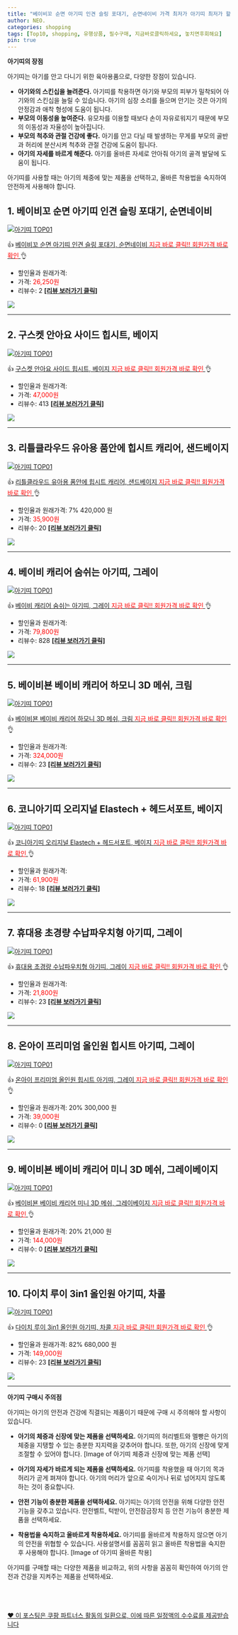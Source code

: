 ```yaml
---
title: "베이비꼬 순면 아기띠 인견 슬링 포대기, 순면네이비 가격 최저가 아기띠 최저가 할인가격 추천"
author: NEO.
categories: shopping
tags: [Top10, shopping, 유행상품, 필수구매, 지금바로클릭하세요, 놓치면후회해요]
pin: true
---
```

**아기띠의 장점**

아기띠는 아기를 안고 다니기 위한 육아용품으로, 다양한 장점이 있습니다.

* **아기와의 스킨십을 늘려준다.** 아기띠를 착용하면 아기와 부모의 피부가 밀착되어 아기와의 스킨십을 늘릴 수 있습니다. 아기의 심장 소리를 들으며 안기는 것은 아기의 안정감과 애착 형성에 도움이 됩니다.
* **부모의 이동성을 높여준다.** 유모차를 이용할 때보다 손이 자유로워지기 때문에 부모의 이동성과 자율성이 높아집니다.
* **부모의 척추와 관절 건강에 좋다.** 아기를 안고 다닐 때 발생하는 무게를 부모의 골반과 허리에 분산시켜 척추와 관절 건강에 도움이 됩니다.
* **아기의 자세를 바르게 해준다.** 아기를 올바른 자세로 안아줘 아기의 골격 발달에 도움이 됩니다.

아기띠를 사용할 때는 아기의 체중에 맞는 제품을 선택하고, 올바른 착용법을 숙지하여 안전하게 사용해야 합니다.

   

## 1. 베이비꼬 순면 아기띠 인견 슬링 포대기, 순면네이비

[![아기띠 TOP01](https://thumbnail8.coupangcdn.com/thumbnails/remote/490x490ex/image/vendor_inventory/9e45/0eb17d76fe1730a6b4611d14b0d1bcfa18f980cdd779d94d7806d86825de.JPG)](https://link.coupang.com/re/AFFSDP?lptag=AF3617701&subid=GithubCoopas&pageKey=5032476294&traceid=V0-153&itemId=6760083318&vendorItemId=82400600728)


👍 [베이비꼬 순면 아기띠 인견 슬링 포대기, 순면네이비 <font color=red> 지금 바로 클릭!! 회원가격 바로 확인 </font> ](https://link.coupang.com/re/AFFSDP?lptag=AF3617701&subid=GithubCoopas&pageKey=5032476294&traceid=V0-153&itemId=6760083318&vendorItemId=82400600728) 👌 


- 할인율과 원래가격: 
- 가격: <span style='color:red'>26,250원</span>
- 리뷰수: 2  [**[리뷰 보러가기 클릭]**](https://link.coupang.com/re/AFFSDP?lptag=AF3617701&subid=GithubCoopas&pageKey=5032476294&traceid=V0-153&itemId=6760083318&vendorItemId=82400600728)

[![](/discount_price.png)](https://link.coupang.com/re/AFFSDP?lptag=AF3617701&subid=GithubCoopas&pageKey=5032476294&traceid=V0-153&itemId=6760083318&vendorItemId=82400600728)

---


   

## 2. 구스켓 안아요 사이드 힙시트, 베이지

[![아기띠 TOP01](https://thumbnail9.coupangcdn.com/thumbnails/remote/490x490ex/image/retail/images/2556018196761-a50443d4-0f51-49be-b9d6-3808aeb817c9.jpg)](https://link.coupang.com/re/AFFSDP?lptag=AF3617701&subid=GithubCoopas&pageKey=2000381528&traceid=V0-153&itemId=3404104823&vendorItemId=71390720291)


👍 [구스켓 안아요 사이드 힙시트, 베이지 <font color=red> 지금 바로 클릭!! 회원가격 바로 확인 </font> ](https://link.coupang.com/re/AFFSDP?lptag=AF3617701&subid=GithubCoopas&pageKey=2000381528&traceid=V0-153&itemId=3404104823&vendorItemId=71390720291) 👌 


- 할인율과 원래가격: 
- 가격: <span style='color:red'>47,000원</span>
- 리뷰수: 413  [**[리뷰 보러가기 클릭]**](https://link.coupang.com/re/AFFSDP?lptag=AF3617701&subid=GithubCoopas&pageKey=2000381528&traceid=V0-153&itemId=3404104823&vendorItemId=71390720291)

[![](/discount_price.png)](https://link.coupang.com/re/AFFSDP?lptag=AF3617701&subid=GithubCoopas&pageKey=2000381528&traceid=V0-153&itemId=3404104823&vendorItemId=71390720291)

---


   

## 3. 리틀클라우드 유아용 품안에 힙시트 캐리어, 샌드베이지

[![아기띠 TOP01](https://thumbnail9.coupangcdn.com/thumbnails/remote/490x490ex/image/retail/images/2774190054951231-65478c16-5c8c-4199-8bf1-febf4535ec71.jpg)](https://link.coupang.com/re/AFFSDP?lptag=AF3617701&subid=GithubCoopas&pageKey=7704836983&traceid=V0-153&itemId=20638307467&vendorItemId=87840354055)


👍 [리틀클라우드 유아용 품안에 힙시트 캐리어, 샌드베이지 <font color=red> 지금 바로 클릭!! 회원가격 바로 확인 </font> ](https://link.coupang.com/re/AFFSDP?lptag=AF3617701&subid=GithubCoopas&pageKey=7704836983&traceid=V0-153&itemId=20638307467&vendorItemId=87840354055) 👌 


- 할인율과 원래가격: 7%  420,000   원
- 가격: <span style='color:red'>35,900원</span>
- 리뷰수: 20  [**[리뷰 보러가기 클릭]**](https://link.coupang.com/re/AFFSDP?lptag=AF3617701&subid=GithubCoopas&pageKey=7704836983&traceid=V0-153&itemId=20638307467&vendorItemId=87840354055)

[![](/discount_price.png)](https://link.coupang.com/re/AFFSDP?lptag=AF3617701&subid=GithubCoopas&pageKey=7704836983&traceid=V0-153&itemId=20638307467&vendorItemId=87840354055)

---


   

## 4. 베이비 캐리어 숨쉬는 아기띠, 그레이

[![아기띠 TOP01](https://thumbnail9.coupangcdn.com/thumbnails/remote/490x490ex/image/vendor_inventory/54dd/e81fc73f1b57d7ea74e3051afa8d46eacff950f61c3c9dfab71d6172be8a.png)](https://link.coupang.com/re/AFFSDP?lptag=AF3617701&subid=GithubCoopas&pageKey=7646675199&traceid=V0-153&itemId=20727033431&vendorItemId=87797724422)


👍 [베이비 캐리어 숨쉬는 아기띠, 그레이 <font color=red> 지금 바로 클릭!! 회원가격 바로 확인 </font> ](https://link.coupang.com/re/AFFSDP?lptag=AF3617701&subid=GithubCoopas&pageKey=7646675199&traceid=V0-153&itemId=20727033431&vendorItemId=87797724422) 👌 


- 할인율과 원래가격: 
- 가격: <span style='color:red'>79,800원</span>
- 리뷰수: 828  [**[리뷰 보러가기 클릭]**](https://link.coupang.com/re/AFFSDP?lptag=AF3617701&subid=GithubCoopas&pageKey=7646675199&traceid=V0-153&itemId=20727033431&vendorItemId=87797724422)

[![](/discount_price.png)](https://link.coupang.com/re/AFFSDP?lptag=AF3617701&subid=GithubCoopas&pageKey=7646675199&traceid=V0-153&itemId=20727033431&vendorItemId=87797724422)

---


   

## 5. 베이비뵨 베이비 캐리어 하모니 3D 메쉬, 크림

[![아기띠 TOP01](https://thumbnail8.coupangcdn.com/thumbnails/remote/490x490ex/image/retail/images/283872848527544-609d2a64-107b-4a30-8956-bea249199547.jpg)](https://link.coupang.com/re/AFFSDP?lptag=AF3617701&subid=GithubCoopas&pageKey=6424855886&traceid=V0-153&itemId=19004005922&vendorItemId=86128907415)


👍 [베이비뵨 베이비 캐리어 하모니 3D 메쉬, 크림 <font color=red> 지금 바로 클릭!! 회원가격 바로 확인 </font> ](https://link.coupang.com/re/AFFSDP?lptag=AF3617701&subid=GithubCoopas&pageKey=6424855886&traceid=V0-153&itemId=19004005922&vendorItemId=86128907415) 👌 


- 할인율과 원래가격: 
- 가격: <span style='color:red'>324,000원</span>
- 리뷰수: 23  [**[리뷰 보러가기 클릭]**](https://link.coupang.com/re/AFFSDP?lptag=AF3617701&subid=GithubCoopas&pageKey=6424855886&traceid=V0-153&itemId=19004005922&vendorItemId=86128907415)

[![](/discount_price.png)](https://link.coupang.com/re/AFFSDP?lptag=AF3617701&subid=GithubCoopas&pageKey=6424855886&traceid=V0-153&itemId=19004005922&vendorItemId=86128907415)

---


   

## 6. 코니아기띠 오리지널 Elastech + 헤드서포트, 베이지

[![아기띠 TOP01](https://thumbnail10.coupangcdn.com/thumbnails/remote/490x490ex/image/retail/images/991197581386998-648ff431-0814-4768-8872-df6b4731a39d.jpg)](https://link.coupang.com/re/AFFSDP?lptag=AF3617701&subid=GithubCoopas&pageKey=7702162415&traceid=V0-153&itemId=20624707003&vendorItemId=70022168180)


👍 [코니아기띠 오리지널 Elastech + 헤드서포트, 베이지 <font color=red> 지금 바로 클릭!! 회원가격 바로 확인 </font> ](https://link.coupang.com/re/AFFSDP?lptag=AF3617701&subid=GithubCoopas&pageKey=7702162415&traceid=V0-153&itemId=20624707003&vendorItemId=70022168180) 👌 


- 할인율과 원래가격: 
- 가격: <span style='color:red'>61,900원</span>
- 리뷰수: 18  [**[리뷰 보러가기 클릭]**](https://link.coupang.com/re/AFFSDP?lptag=AF3617701&subid=GithubCoopas&pageKey=7702162415&traceid=V0-153&itemId=20624707003&vendorItemId=70022168180)

[![](/discount_price.png)](https://link.coupang.com/re/AFFSDP?lptag=AF3617701&subid=GithubCoopas&pageKey=7702162415&traceid=V0-153&itemId=20624707003&vendorItemId=70022168180)

---


   

## 7. 휴대용 초경량 수납파우치형 아기띠, 그레이

[![아기띠 TOP01](https://thumbnail7.coupangcdn.com/thumbnails/remote/490x490ex/image/vendor_inventory/dafb/bbb6409fd113bdd7ff7d63413ea8cd21d3131f1ba3b72363cda3ca7051e4.jpg)](https://link.coupang.com/re/AFFSDP?lptag=AF3617701&subid=GithubCoopas&pageKey=7507696266&traceid=V0-153&itemId=19665716303&vendorItemId=86692895814)


👍 [휴대용 초경량 수납파우치형 아기띠, 그레이 <font color=red> 지금 바로 클릭!! 회원가격 바로 확인 </font> ](https://link.coupang.com/re/AFFSDP?lptag=AF3617701&subid=GithubCoopas&pageKey=7507696266&traceid=V0-153&itemId=19665716303&vendorItemId=86692895814) 👌 


- 할인율과 원래가격: 
- 가격: <span style='color:red'>21,800원</span>
- 리뷰수: 23  [**[리뷰 보러가기 클릭]**](https://link.coupang.com/re/AFFSDP?lptag=AF3617701&subid=GithubCoopas&pageKey=7507696266&traceid=V0-153&itemId=19665716303&vendorItemId=86692895814)

[![](/discount_price.png)](https://link.coupang.com/re/AFFSDP?lptag=AF3617701&subid=GithubCoopas&pageKey=7507696266&traceid=V0-153&itemId=19665716303&vendorItemId=86692895814)

---


   

## 8. 온아이 프리미엄 올인원 힙시트 아기띠, 그레이

[![아기띠 TOP01](https://thumbnail10.coupangcdn.com/thumbnails/remote/490x490ex/image/vendor_inventory/f405/d2b22e3e0953e5928dcff74036082879ac3e09d0f06e5411109e90027179.jpg)](https://link.coupang.com/re/AFFSDP?lptag=AF3617701&subid=GithubCoopas&pageKey=1242065243&traceid=V0-153&itemId=2237901573&vendorItemId=85150499857)


👍 [온아이 프리미엄 올인원 힙시트 아기띠, 그레이 <font color=red> 지금 바로 클릭!! 회원가격 바로 확인 </font> ](https://link.coupang.com/re/AFFSDP?lptag=AF3617701&subid=GithubCoopas&pageKey=1242065243&traceid=V0-153&itemId=2237901573&vendorItemId=85150499857) 👌 


- 할인율과 원래가격: 20%  300,000   원
- 가격: <span style='color:red'>39,000원</span>
- 리뷰수: 0  [**[리뷰 보러가기 클릭]**](https://link.coupang.com/re/AFFSDP?lptag=AF3617701&subid=GithubCoopas&pageKey=1242065243&traceid=V0-153&itemId=2237901573&vendorItemId=85150499857)

[![](/discount_price.png)](https://link.coupang.com/re/AFFSDP?lptag=AF3617701&subid=GithubCoopas&pageKey=1242065243&traceid=V0-153&itemId=2237901573&vendorItemId=85150499857)

---


   

## 9. 베이비뵨 베이비 캐리어 미니 3D 메쉬, 그레이베이지

[![아기띠 TOP01](https://thumbnail10.coupangcdn.com/thumbnails/remote/490x490ex/image/retail/images/11772395032654-cd02e75a-2c8d-4270-86f4-f331f342755f.jpg)](https://link.coupang.com/re/AFFSDP?lptag=AF3617701&subid=GithubCoopas&pageKey=147565139&traceid=V0-153&itemId=426929082&vendorItemId=4051958652)


👍 [베이비뵨 베이비 캐리어 미니 3D 메쉬, 그레이베이지 <font color=red> 지금 바로 클릭!! 회원가격 바로 확인 </font> ](https://link.coupang.com/re/AFFSDP?lptag=AF3617701&subid=GithubCoopas&pageKey=147565139&traceid=V0-153&itemId=426929082&vendorItemId=4051958652) 👌 


- 할인율과 원래가격: 20%  21,000   원
- 가격: <span style='color:red'>144,000원</span>
- 리뷰수: 0  [**[리뷰 보러가기 클릭]**](https://link.coupang.com/re/AFFSDP?lptag=AF3617701&subid=GithubCoopas&pageKey=147565139&traceid=V0-153&itemId=426929082&vendorItemId=4051958652)

[![](/discount_price.png)](https://link.coupang.com/re/AFFSDP?lptag=AF3617701&subid=GithubCoopas&pageKey=147565139&traceid=V0-153&itemId=426929082&vendorItemId=4051958652)

---


   

## 10. 다이치 루이 3in1 올인원 아기띠, 차콜

[![아기띠 TOP01](https://thumbnail10.coupangcdn.com/thumbnails/remote/490x490ex/image/product/image/vendoritem/2019/04/19/4157625786/c6b814da-5180-4e87-8178-927f4ae0026f.jpg)](https://link.coupang.com/re/AFFSDP?lptag=AF3617701&subid=GithubCoopas&pageKey=161858947&traceid=V0-153&itemId=464911346&vendorItemId=4157625786)


👍 [다이치 루이 3in1 올인원 아기띠, 차콜 <font color=red> 지금 바로 클릭!! 회원가격 바로 확인 </font> ](https://link.coupang.com/re/AFFSDP?lptag=AF3617701&subid=GithubCoopas&pageKey=161858947&traceid=V0-153&itemId=464911346&vendorItemId=4157625786) 👌 


- 할인율과 원래가격: 82%  680,000   원
- 가격: <span style='color:red'>149,000원</span>
- 리뷰수: 23  [**[리뷰 보러가기 클릭]**](https://link.coupang.com/re/AFFSDP?lptag=AF3617701&subid=GithubCoopas&pageKey=161858947&traceid=V0-153&itemId=464911346&vendorItemId=4157625786)

[![](/discount_price.png)](https://link.coupang.com/re/AFFSDP?lptag=AF3617701&subid=GithubCoopas&pageKey=161858947&traceid=V0-153&itemId=464911346&vendorItemId=4157625786)

---
**아기띠 구매시 주의점**

아기띠는 아기의 안전과 건강에 직결되는 제품이기 때문에 구매 시 주의해야 할 사항이 있습니다.

* **아기의 체중과 신장에 맞는 제품을 선택하세요.** 아기띠의 허리벨트와 멜빵은 아기의 체중을 지탱할 수 있는 충분한 지지력을 갖추어야 합니다. 또한, 아기의 신장에 맞게 조절할 수 있어야 합니다.
[Image of 아기띠 체중과 신장에 맞는 제품 선택]
* **아기의 자세가 바르게 되는 제품을 선택하세요.** 아기띠를 착용했을 때 아기의 목과 허리가 곧게 펴져야 합니다. 아기의 머리가 앞으로 숙이거나 뒤로 넘어지지 않도록 하는 것이 중요합니다.

* **안전 기능이 충분한 제품을 선택하세요.** 아기띠는 아기의 안전을 위해 다양한 안전 기능을 갖추고 있습니다. 안전벨트, 턱받이, 안전잠금장치 등 안전 기능이 충분한 제품을 선택하세요.

* **착용법을 숙지하고 올바르게 착용하세요.** 아기띠를 올바르게 착용하지 않으면 아기의 안전을 위협할 수 있습니다. 사용설명서를 꼼꼼히 읽고 올바른 착용법을 숙지한 후 사용해야 합니다.
[Image of 아기띠 올바른 착용]

아기띠를 구매할 때는 다양한 제품을 비교하고, 위의 사항을 꼼꼼히 확인하여 아기의 안전과 건강을 지켜주는 제품을 선택하세요.<br><br><br><br><br> [ ❤  이 포스팅은 쿠팡 파트너스 활동의 일환으로, 이에 따른 일정액의 수수료를 제공받습니다](https://link.coupang.com/a/bcEFyh)